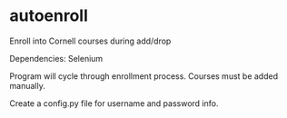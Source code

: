 # autoenroll
Enroll into Cornell courses during add/drop

Dependencies: Selenium 

Program will cycle through enrollment process. Courses must be added manually. 

Create a config.py file for username and password info. 
